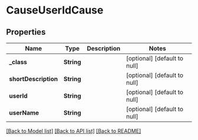 # CauseUserIdCause
## Properties

| Name | Type | Description | Notes |
|------------ | ------------- | ------------- | -------------|
| **\_class** | **String** |  | [optional] [default to null] |
| **shortDescription** | **String** |  | [optional] [default to null] |
| **userId** | **String** |  | [optional] [default to null] |
| **userName** | **String** |  | [optional] [default to null] |

[[Back to Model list]](../README.md#documentation-for-models) [[Back to API list]](../README.md#documentation-for-api-endpoints) [[Back to README]](../README.md)

